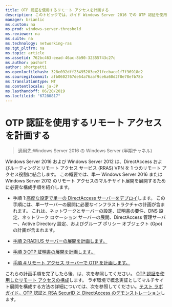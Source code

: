 ```yaml
---
title: OTP 認証を使用するリモート アクセスを計画する
description: このトピックでは、ガイド Windows Server 2016 での OTP 認証を使用したリモート アクセスの展開の一部です。
manager: brianlic
ms.custom: na
ms.prod: windows-server-threshold
ms.reviewer: na
ms.suite: na
ms.technology: networking-ras
ms.tgt_pltfrm: na
ms.topic: article
ms.assetid: 762bc463-eead-46ac-8b90-32355743c27c
ms.author: pashort
author: shortpatti
ms.openlocfilehash: 328e092dff23495203ee21fccbace1f7f36918d2
ms.sourcegitcommit: afb0602767de64a76aaf9ce6a60d2f0e78efb78b
ms.translationtype: MT
ms.contentlocale: ja-JP
ms.lasthandoff: 06/20/2019
ms.locfileid: "67280817"
---
```

# <a name="plan-remote-access-with-otp-authentication"></a>OTP 認証を使用するリモート アクセスを計画する

>適用先:Windows Server 2016 の Windows Server (半期チャネル)

 Windows Server 2016 および Windows Server 2012 は、DirectAccess およびルーティングとリモート アクセス サービス (RRAS) VPN を 1 つのリモート アクセス役割に結合します。 この概要では、単一 Windows Server 2016 または Windows Server 2012 のリモート アクセスのマルチサイト展開を展開するために必要な構成手順を紹介します。  
  
  
-  手順 1:[高度な設定で単一の DirectAccess サーバーをデプロイ](https://technet.microsoft.com/windows-server-docs/networking/remote-access/directaccess/single-server-advanced/deploy-a-single-directaccess-server-with-advanced-settings)します。 この手順には、単一サーバーの展開に必要なインフラストラクチャの計画が含まれます。 これは、ネットワークとサーバーの設定、証明書の要件、DNS 設定、ネットワーク ロケーション サーバーの展開、DirectAccess 管理サーバー、Active Directory 設定、およびグループ ポリシー オブジェクト (Gpo) の計画が含まれます。  
  
-   [手順 2:RADIUS サーバーの展開を計画します。](Step-2-Plan-the-RADIUS-Server-Deployment.md)  
  
-   [手順 3:OTP 証明書の展開を計画します。](Step-3-Plan-OTP-Certificate-Deployment.md)  
  
-   [手順 4:リモート アクセス サーバーで OTP を計画します。](Step-4-Plan-for-OTP-on-the-Remote-Access-Server.md)  
  
これらの計画手順を完了したら後、は、次を参照してください。 [OTP 認証を使用したリモート アクセスの構成](https://technet.microsoft.com/windows-server-docs/networking/remote-access/ras/otp/configure/configure-ra-with-otp-authentication)します。 ラボ環境で概念実証としてマルチサイト展開を構成する方法の詳細については、次を参照してください。[テスト ラボ ガイド。OTP 認証と RSA SecurID と DirectAccess のデモンストレーション](https://technet.microsoft.com/windows-server-docs/networking/remote-access/directaccess/tlg-otp-securid/test-lab-guide-demonstrate-directaccess-with-otp-authentication-and-rsa-securid)します。  
  


